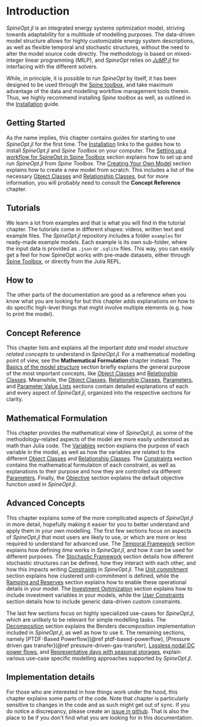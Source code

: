 # Introduction

*SpineOpt.jl* is an integrated energy systems optimization model, striving towards adaptability for a multitude of modelling purposes.
The data-driven model structure allows for highly customizable energy system descriptions, as well as flexible
temporal and stochastic structures, without the need to alter the model source code directly.
The methodology is based on mixed-integer linear programming (MILP), and *SpineOpt* relies on
[*JuMP.jl*](https://github.com/JuliaOpt/JuMP.jl) for interfacing with the different solvers.

While, in principle, it is possible to run *SpineOpt* by itself, it has been designed to be used through the
[Spine toolbox](https://github.com/spine-tools/Spine-Toolbox), and take maximum advantage of the data and modelling
workflow management tools therein.
Thus, we highly recommend installing *Spine toolbox* as well, as outlined in the [Installation](@ref) guide.

## Getting Started

As the name implies, this chapter contains guides for starting to use *SpineOpt.jl*
for the first time. The [Installation](@ref) links to the guides how to install *SpineOpt.jl*
and *Spine Toolbox* on your computer. The [Setting up a workflow for SpineOpt in Spine Toolbox](@ref)
section explains how to set up and run *SpineOpt.jl* from *Spine Toolbox*.
The [Creating Your Own Model](@ref) section explains how to create a new model from scratch.
This includes a list of the necessary [Object Classes](@ref) and [Relationship Classes](@ref),
but for more information, you will probably need to consult the **Concept Reference** chapter.

## Tutorials

We learn a lot from examples and that is what you will find in the tutorial chapter. The tutorials come in different shapes: videos, written text and example files. The *SpineOpt.jl* repository includes a folder `examples` for ready-made example models. Each example is its own sub-folder, where the input data is provided as `.json` or `.sqlite` files. This way, you can easily get a feel for how SpineOpt works with pre-made datasets, either through [Spine Toolbox](https://github.com/Spine-project/Spine-Toolbox), or directly from the Julia REPL.

## How to

The other parts of the documentation are good as a reference when you know what you are looking for but this chapter adds explanations on how to do specific high-level things that might involve multiple elements (e.g. how to print the model).

## Concept Reference

This chapter lists and explains all the important *data and model structure related concepts*
to understand in *SpineOpt.jl*. For a mathematical modelling point of view, see the **Mathematical Formulation**
chapter instead. The [Basics of the model structure](@ref) section briefly explains the general purpose of the most
important concepts, like [Object Classes](@ref) and [Relationship Classes](@ref). Meanwhile, the [Object Classes](@ref),
[Relationship Classes](@ref), [Parameters](@ref), and [Parameter Value Lists](@ref) sections contain detailed
explanations of each and every aspect of *SpineOpt.jl*, organized into the respective sections for clarity.

## Mathematical Formulation

This chapter provides the mathematical view of *SpineOpt.jl*, as some of the
methodology-related aspects of the model are more easily understood as math than Julia code. The [Variables](@ref)
section explains the purpose of each variable in the model, as well as how the variables are related to the different
[Object Classes](@ref) and [Relationship Classes](@ref). The [Constraints](@ref) section contains the mathematical
formulation of each constraint, as well as explanations to their purpose and how they are controlled via different
[Parameters](@ref). Finally, the [Objective](@ref) section explains the default objective function used in
*SpineOpt.jl*.

## Advanced Concepts

This chapter explains some of the more complicated aspects of *SpineOpt.jl* in more detail,
hopefully making it easier for you to better understand and apply them in your own modelling.
The first few sections focus on aspects of *SpineOpt.jl* that most users are likely to use,
or which are more or less required to understand for advanced use.
The [Temporal Framework](@ref) section explains how defining *time* works in *SpineOpt.jl*, and how it can be used
for different purposes. The [Stochastic Framework](@ref) section details how different stochastic structures can be
defined, how they interact with each other, and how this impacts writing [Constraints](@ref) in *SpineOpt.jl*.
The [Unit commitment](@ref) section explains how clustered unit-commitment is defined,
while the [Ramping and Reserves](@ref) section explains how to enable these operational details in your model.
The [Investment Optimization](@ref) section explains how to include investment variables in your models,
while the [User Constraints](@ref) section details how to include generic data-driven custom constraints.

The last few sections focus on highly specialized use-cases for *SpineOpt.jl*,
which are unlikely to be relevant for simple modelling tasks.
The [Decomposition](@ref) section explains the Benders decomposition implementation included in *SpineOpt.jl*,
as well as how to use it.
The remaining sections, namely [PTDF-Based Powerflow](@ref ptdf-based-powerflow),
[Pressure driven gas transfer](@ref pressure-driven-gas-transfer), [Lossless nodal DC power flows](@ref),
and [Representative days with seasonal storages](@ref), explain various use-case specific modelling approaches supported by *SpineOpt.jl*.

## Implementation details

For those who are interested in how things work under the hood, this chapter explains some parts of the code. Note that chapter is particularly sensitive to changes in the code and as such might get out of sync. If you do notice a discrepancy, please create an [issue in github](https://github.com/spine-tools/SpineOpt.jl/issues). That is also the place to be if you don't find what you are looking for in this documentation.
